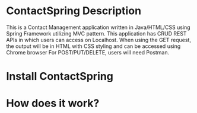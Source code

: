 # ContactSpring Description
This is a Contact Management application written in Java/HTML/CSS using Spring Framework utilizing MVC pattern.
This application has CRUD REST APIs in which users can access on Localhost.
When using the GET request, the output will be in HTML with CSS styling and can be accessed using Chrome browser
For POST/PUT/DELETE, users will need Postman.

# Install ContactSpring

# How does it work?
